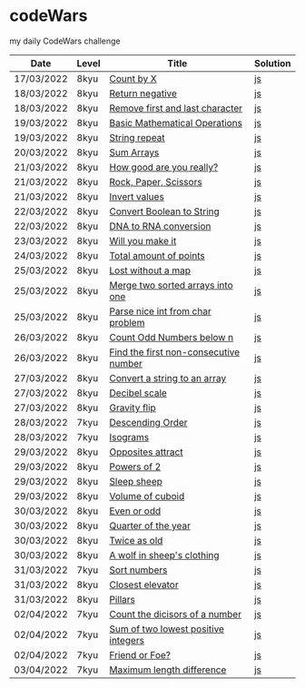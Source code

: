 # codeWars
my daily CodeWars challenge

|**Date**   |**Level**      |**Title**              |**Solution**   |
|-----------|---------------|-----------------------|---------------| 
|17/03/2022 |8kyu           |[Count by X](https://www.codewars.com/kata/5513795bd3fafb56c200049e/train/javascript)|[js](https://github.com/petrbubenik/codeWars/blob/main/javascript/8kyu/count_by_x.js)|
|18/03/2022|8kyu|[Return negative](https://www.codewars.com/kata/55685cd7ad70877c23000102/train/javascript)|[js](https://github.com/petrbubenik/codeWars/blob/main/javascript/8kyu/return_negative.js)|
|18/03/2022|8kyu|[Remove first and last character](https://www.codewars.com/kata/56bc28ad5bdaeb48760009b0/train/javascript)|[js](https://github.com/petrbubenik/codeWars/blob/main/javascript/8kyu/remove_first_and_last_character.js)|
|19/03/2022|8kyu|[Basic Mathematical Operations](https://www.codewars.com/kata/57356c55867b9b7a60000bd7/train/javascript)|[js](https://github.com/petrbubenik/codeWars/blob/main/javascript/8kyu/basic_math_operations.js)
|19/03/2022|8kyu|[String repeat](https://www.codewars.com/kata/57a0e5c372292dd76d000d7e/train/javascript)|[js](https://github.com/petrbubenik/codeWars/blob/main/javascript/8kyu/string_repeat.js)
|20/03/2022|8kyu|[Sum Arrays](https://www.codewars.com/kata/53dc54212259ed3d4f00071c/train/javascript)|[js](https://github.com/petrbubenik/codeWars/blob/main/javascript/8kyu/sum_arrays.js)
|21/03/2022|8kyu|[How good are you really?](https://www.codewars.com/kata/5601409514fc93442500010b/train/javascript)|[js](https://github.com/petrbubenik/codeWars/blob/main/javascript/8kyu/how_good_are_you_really.js)
|21/03/2022|8kyu|[Rock, Paper, Scissors](https://www.codewars.com/kata/5672a98bdbdd995fad00000f/train/javascript)|[js](https://github.com/petrbubenik/codeWars/blob/main/javascript/8kyu/rock_paper_scissors.js)
|21/03/2022|8kyu|[Invert values](https://www.codewars.com/kata/5899dc03bc95b1bf1b0000ad/train/javascript)|[js](https://github.com/petrbubenik/codeWars/blob/main/javascript/8kyu/invert_values.js)
|22/03/2022|8kyu|[Convert Boolean to String](https://www.codewars.com/kata/551b4501ac0447318f0009cd/train/javascript)|[js](https://github.com/petrbubenik/codeWars/blob/main/javascript/8kyu/convert_boolean_to_string.js)
|22/03/2022|8kyu|[DNA to RNA conversion](https://www.codewars.com/kata/5556282156230d0e5e000089/train/javascript)|[js](https://github.com/petrbubenik/codeWars/blob/main/javascript/8kyu/dna_to_rna_conversion.js)
|23/03/2022|8kyu|[Will you make it](https://www.codewars.com/kata/5861d28f124b35723e00005e/train/javascript)|[js](https://github.com/petrbubenik/codeWars/blob/main/javascript/8kyu/will_you_make_it.js)
|24/03/2022|8kyu|[Total amount of points](https://www.codewars.com/kata/5bb904724c47249b10000131/train/javascript)|[js](https://github.com/petrbubenik/codeWars/blob/main/javascript/8kyu/total_amount_of_points.js)
|25/03/2022|8kyu|[Lost without a map](https://www.codewars.com/kata/57f781872e3d8ca2a000007e/train/javascript)|[js](https://github.com/petrbubenik/codeWars/blob/main/javascript/8kyu/lost_without_a_map.js)
|25/03/2022|8kyu|[Merge two sorted arrays into one](https://www.codewars.com/kata/5899642f6e1b25935d000161/train/javascript)|[js](https://github.com/petrbubenik/codeWars/blob/main/javascript/8kyu/merge_two_sorted_arrays_into_one.js)
|25/03/2022|8kyu|[Parse nice int from char problem](https://www.codewars.com/kata/557cd6882bfa3c8a9f0000c1/train/javascript)|[js](https://github.com/petrbubenik/codeWars/blob/main/javascript/8kyu/parse_nice_int_from_char_problem.js)
|26/03/2022|8kyu|[Count Odd Numbers below n](https://www.codewars.com/kata/59342039eb450e39970000a6/train/javascript)|[js](https://github.com/petrbubenik/codeWars/blob/main/javascript/8kyu/count_odd_numbers_below_n.js)
|26/03/2022|8kyu|[Find the first non-consecutive number](https://www.codewars.com/kata/58f8a3a27a5c28d92e000144/train/javascript)|[js](https://github.com/petrbubenik/codeWars/blob/main/javascript/8kyu/find_first_non_consecutive_number.js)
|27/03/2022|8kyu|[Convert a string to an array](https://www.codewars.com/kata/57e76bc428d6fbc2d500036d/train/javascript)|[js](https://github.com/petrbubenik/codeWars/blob/main/javascript/8kyu/convert_string_to_array.js)
|27/03/2022|8kyu|[Decibel scale](https://www.codewars.com/kata/5612a42e746aa62de100001a/train/javascript)|[js](https://github.com/petrbubenik/codeWars/blob/main/javascript/8kyu/decibel_scale.js)
|27/03/2022|8kyu|[Gravity flip](https://www.codewars.com/kata/5f70c883e10f9e0001c89673/train/javascript)|[js](https://github.com/petrbubenik/codeWars/blob/main/javascript/8kyu/gravity_flip.js)
|28/03/2022|7kyu|[Descending Order](https://www.codewars.com/kata/5467e4d82edf8bbf40000155/train/javascript)|[js](https://github.com/petrbubenik/codeWars/blob/main/javascript/7kyu/descending_order.js)
|28/03/2022|7kyu|[Isograms](https://www.codewars.com/kata/54ba84be607a92aa900000f1/train/javascript)|[js](https://github.com/petrbubenik/codeWars/blob/main/javascript/7kyu/isograms.js)
|29/03/2022|8kyu|[Opposites attract](https://www.codewars.com/kata/555086d53eac039a2a000083/train/javascript)|[js](https://github.com/petrbubenik/codeWars/blob/main/javascript/8kyu/oposites_attract.js)
|29/03/2022|8kyu|[Powers of 2](https://www.codewars.com/kata/57a083a57cb1f31db7000028/train/javascript)|[js](https://github.com/petrbubenik/codeWars/blob/main/javascript/8kyu/powers_of_two.js)
|29/03/2022|8kyu|[Sleep sheep](https://www.codewars.com/kata/5b077ebdaf15be5c7f000077/train/javascript)|[js](https://github.com/petrbubenik/codeWars/blob/main/javascript/8kyu/sleep_sheep.js)
|29/03/2022|8kyu|[Volume of cuboid](https://www.codewars.com/kata/58261acb22be6e2ed800003a/train/javascript)|[js](https://github.com/petrbubenik/codeWars/blob/main/javascript/8kyu/volume_of_cuboid.js)
|30/03/2022|8kyu|[Even or odd](https://www.codewars.com/kata/53da3dbb4a5168369a0000fe/train/javascript)|[js](https://github.com/petrbubenik/codeWars/blob/main/javascript/8kyu/even_or_odd.js)
|30/03/2022|8kyu|[Quarter of the year](https://www.codewars.com/kata/5ce9c1000bab0b001134f5af/train/javascript)|[js](https://github.com/petrbubenik/codeWars/blob/main/javascript/8kyu/quarter_of_the_year.js)
|30/03/2022|8kyu|[Twice as old](https://www.codewars.com/kata/5b853229cfde412a470000d0/train/javascript)|[js](https://github.com/petrbubenik/codeWars/blob/main/javascript/8kyu/twice_as_old.js)
|30/03/2022|8kyu|[A wolf in sheep's clothing](https://www.codewars.com/kata/5c8bfa44b9d1192e1ebd3d15/train/javascript)|[js](https://github.com/petrbubenik/codeWars/blob/main/javascript/8kyu/wolf_sheep.js)
|31/03/2022|7kyu|[Sort numbers](https://www.codewars.com/kata/5174a4c0f2769dd8b1000003/train/javascript)|[js](https://github.com/petrbubenik/codeWars/blob/main/javascript/7kyu/sort_numbers.js)
|31/03/2022|8kyu|[Closest elevator](https://www.codewars.com/kata/5c374b346a5d0f77af500a5a/train/javascript)|[js](https://github.com/petrbubenik/codeWars/blob/main/javascript/8kyu/closest_elevator.js)
|31/03/2022|8kyu|[Pillars](https://www.codewars.com/kata/5bb0c58f484fcd170700063d/train/javascript)|[js](https://github.com/petrbubenik/codeWars/blob/main/javascript/8kyu/pillars.js)
|02/04/2022|7kyu|[Count the dicisors of a number](https://www.codewars.com/kata/542c0f198e077084c0000c2e/train/javascript)|[js](https://github.com/petrbubenik/codeWars/blob/main/javascript/7kyu/count_the_divisors_of_number.js)
|02/04/2022|7kyu|[Sum of two lowest positive integers](https://www.codewars.com/kata/558fc85d8fd1938afb000014/train/javascript)|[js](https://github.com/petrbubenik/codeWars/blob/main/javascript/7kyu/sum_of_two_lowest_positive_integers.js)
|02/04/2022|7kyu|[Friend or Foe?](https://www.codewars.com/kata/55b42574ff091733d900002f/train/javascript)|[js](https://github.com/petrbubenik/codeWars/blob/main/javascript/7kyu/friend_or_foe.js)
|03/04/2022|7kyu|[Maximum length difference](https://www.codewars.com/kata/5663f5305102699bad000056/train/javascript)|[js](https://github.com/petrbubenik/codeWars/blob/main/javascript/7kyu/max_length_difference.js)
